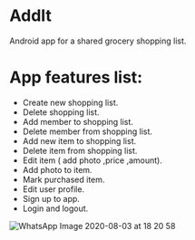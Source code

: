 # AddIt
Android app for a shared grocery shopping list.

# App features list:
* Create new shopping list.
* Delete shopping list.
* Add member to shopping list.
* Delete member from shopping list.
* Add new item to shopping list.
* Delete item from shopping list.
* Edit item ( add photo ,price ,amount).
* Add photo to item.
* Mark purchased item.
* Edit user profile.
* Sign up to app.
* Login and logout.

![WhatsApp Image 2020-08-03 at 18 20 58](https://user-images.githubusercontent.com/38475764/89199361-1964f680-d5b7-11ea-81dc-5e4277c18872.jpeg)


